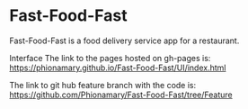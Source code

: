 # Fast-Food-Fast
Fast-Food-Fast is a food delivery service app for a restaurant.


Interface The link to the pages hosted on gh-pages is: https://phionamary.github.io/Fast-Food-Fast/UI/index.html

The link to git hub feature branch with the code is: https://github.com/Phionamary/Fast-Food-Fast/tree/Feature
